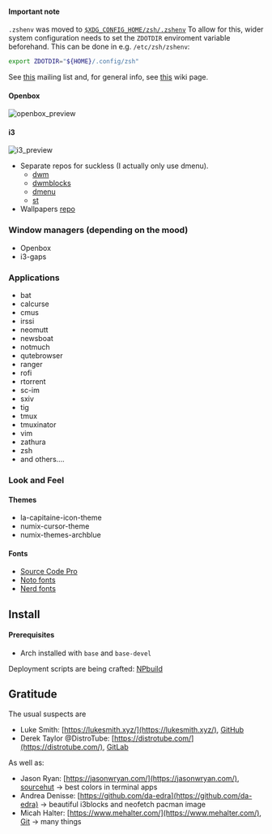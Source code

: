 #### Important note
`.zshenv` was moved to [`$XDG_CONFIG_HOME/zsh/.zshenv`](.config/zsh/.zshenv)
To allow for this, wider system configuration needs to set the `ZDOTDIR` enviroment
variable beforehand. This can be done in e.g. `/etc/zsh/zshenv`:
```bash
export ZDOTDIR="${HOME}/.config/zsh"
```
See [this](https://www.zsh.org/mla/workers/2013/msg00692.html) mailing list and,
for general info, see [this](https://wiki.archlinux.org/title/XDG_Base_Directory) wiki page.

#### Openbox
![openbox_preview](https://i.imgur.com/plt4Ygj.png)

#### i3
![i3_preview](https://i.imgur.com/64izSk1.png)

- Separate repos for suckless (I actually only use dmenu).
  - [dwm](https://github.com/00riddle00/dwm)
  - [dwmblocks](https://github.com/00riddle00/dwmblocks)
  - [dmenu](https://github.com/00riddle00/dmenu)
  - [st](https://github.com/00riddle00/st)
- Wallpapers [repo](https://github.com/00riddle00/wallpapers)

### Window managers (depending on the mood)
- Openbox
- i3-gaps

### Applications
- bat
- calcurse
- cmus
- irssi
- neomutt
- newsboat
- notmuch
- qutebrowser
- ranger
- rofi
- rtorrent
- sc-im
- sxiv
- tig
- tmux
- tmuxinator
- vim
- zathura
- zsh
- and others....

### Look and Feel

#### Themes
* la-capitaine-icon-theme
* numix-cursor-theme
* numix-themes-archblue

#### Fonts
- [Source Code Pro](https://github.com/adobe-fonts/source-code-pro)
- [Noto fonts](https://github.com/googlefonts/noto-fonts)
- [Nerd fonts](https://github.com/ryanoasis/nerd-fonts)

## Install

#### Prerequisites
* Arch installed with `base` and `base-devel`

Deployment scripts are being crafted:
[NPbuild](https://github.com/00riddle00/NPbuild)

## Gratitude
The usual suspects are
* Luke Smith: [https://lukesmith.xyz/](https://lukesmith.xyz/), [GitHub](https://github.com/LukeSmithxyz)
* Derek Taylor @DistroTube: [https://distrotube.com/](https://distrotube.com/), [GitLab](https://gitlab.com/dwt1)

As well as:
* Jason Ryan: [https://jasonwryan.com/](https://jasonwryan.com/), [sourcehut](https://hg.sr.ht/~jasonwryan) -> best colors in terminal apps
* Andrea Denisse: [https://github.com/da-edra](https://github.com/da-edra) -> beautiful i3blocks and neofetch pacman image
* Micah Halter: [https://www.mehalter.com/](https://www.mehalter.com/), [Git](https://git.mehalter.com/mehalter) -> many things
